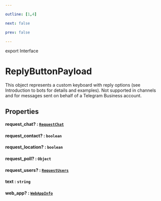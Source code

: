 ```yaml
---

outline: [1,4]

next: false

prev: false

---
```


export Interface
# ReplyButtonPayload

This object represents a custom keyboard with reply options (see Introduction to bots for details and examples). Not supported in channels and for messages sent on behalf of a Telegram Business account.

## Properties

#### request_chat? : [`RequestChat`](./RequestChat.md)

#### request_contact? : `boolean`

#### request_location? : `boolean`

#### request_poll? : `Object`

#### request_users? : [`RequestUsers`](./RequestUsers.md)

#### text : `string`

#### web_app? : [`WebAppInfo`](./WebAppInfo.md)
